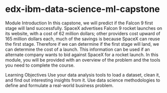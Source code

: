 # edx-ibm-data-science-ml-capstone

Module Introduction
In this capstone, we will predict if the Falcon 9 first stage will land successfully. SpaceX advertises Falcon 9 rocket launches on its website, with a cost of 62 million dollars; other providers cost upward of 165 million dollars each, much of the savings is because SpaceX can reuse the first stage. Therefore if we can determine if the first stage will land, we can determine the cost of a launch. This information can be used if an alternate company wants to bid against SpaceX for a rocket launch. In this module, you will be provided with an overview of the problem and the tools you need to complete the course.  

Learning Objectives
Use your data analysis tools to load a dataset, clean it, and find out interesting insights from it.
Use data science methodologies to define and formulate a real-world business problem.
